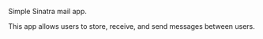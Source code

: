 Simple Sinatra mail app.

This app allows users to store, receive, and send messages between users.
